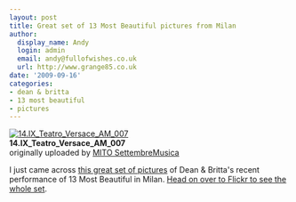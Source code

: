 ```yaml
---
layout: post
title: Great set of 13 Most Beautiful pictures from Milan
author:
  display_name: Andy
  login: admin
  email: andy@fullofwishes.co.uk
  url: http://www.grange85.co.uk
date: '2009-09-16'
categories:
- dean & britta
- 13 most beautiful
- pictures
---
```

<div class="imagebox-a"><a href="http://www.flickr.com/photos/mitosettembremusica/3921939237/" title="Photo Sharing"><img src="https://farm3.static.flickr.com/2540/3921939237_ab661448c4_m.jpg" alt="14.IX_Teatro_Versace_AM_007" /></a><br/><strong>14.IX_Teatro_Versace_AM_007</strong><br/>originally uploaded by <a href="http://www.flickr.com/people/mitosettembremusica/">MITO SettembreMusica</a></div>
<div>
<p>I just came across <a href="http://www.flickr.com/photos/mitosettembremusica/sets/72157622375604588/">this great set of pictures</a> of Dean & Britta's recent performance of 13 Most Beautiful in Milan. <a href="http://www.flickr.com/photos/mitosettembremusica/sets/72157622375604588/">Head on over to Flickr to see the whole set</a>.</p>
<p><br clear="right"/>
</div>
